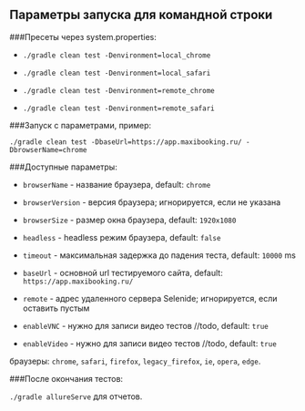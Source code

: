 ## Параметры запуска для командной строки


###Пресеты через system.properties:

* `./gradle clean test -Denvironment=local_chrome`

* `./gradle clean test -Denvironment=local_safari`

* `./gradle clean test -Denvironment=remote_chrome`

* `./gradle clean test -Denvironment=remote_safari`


###Запуск с параметрами, пример:

`./gradle clean test -DbaseUrl=https://app.maxibooking.ru/ -DbrowserName=chrome`


###Доступные параметры: 

* `browserName` - название браузера, default: `chrome` 

* `browserVersion` - версия браузера; игнорируется, если не указана

* `browserSize` - размер окна браузера, default: `1920x1080`

* `headless` - headless режим браузера, default: `false`

* `timeout` - максимальная задержка до падения теста, default: `10000` ms

* `baseUrl` - основной url тестируемого сайта, default: `https://app.maxibooking.ru/`

* `remote` - адрес удаленного сервера Selenide; игнорируется, если оставить пустым

* `enableVNC` - нужно для записи видео тестов //todo, default: `true`

* `enableVideo` - нужно для записи видео тестов //todo, default: `true`

браузеры: `chrome`, `safari`, `firefox`, `legacy_firefox`, `ie`, `opera`, `edge`.


###После окончания тестов:

`./gradle allureServe` для отчетов.